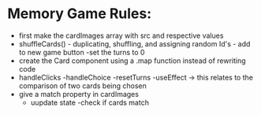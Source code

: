 # Memory Game Rules:

- first make the cardImages array with src and respective values
- shuffleCards() - duplicating, shuffling, and assigning random Id's - add to new game button
  -set the turns to 0
- create the Card component using a .map function instead of rewriting code
- handleClicks
  -handleChoice
  -resetTurns
  -useEffect -> this relates to the comparison of two cards being chosen
- give a match property in cardImages
  - uupdate state
    -check if cards match
